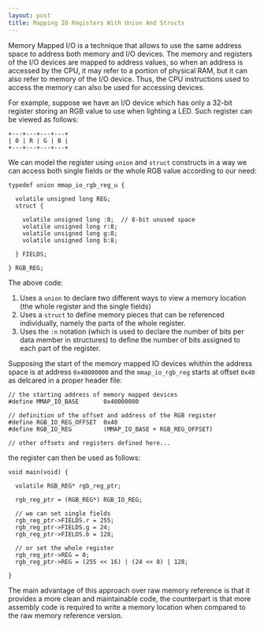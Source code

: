 ```yaml
---
layout: post
title: Mapping IO Registers With Union And Structs
---
```


Memory Mapped I/O is a technique that allows to use the same address space to address both memory and I/O devices.
The memory and registers of the I/O devices are mapped to address values, so when an address is accessed by the CPU,
it may refer to a portion of physical RAM, but it can also refer to memory of the I/O device. Thus, the CPU instructions used to access
the memory can also be used for accessing devices.

For example, suppose we have an I/O device which has only a 32-bit register storing an RGB value to use when lighting a LED. Such
register can be viewed as follows:

```
+---+---+---+---+
| 0 | R | G | B |
+---+---+---+---+

```

We can model the register using `union` and `struct` constructs in a way we can access both single fields or the whole RGB value
according to our need:

```
typedef union mmap_io_rgb_reg_u {
  
  volatile unsigned long REG;
  struct {
  
    volatile unsigned long :8;  // 8-bit unused space
    volatile unsigned long r:8;
    volatile unsigned long g:8;
    volatile unsigned long b:8;
    
  } FIELDS;
  
} RGB_REG;

```

The above code:

1. Uses a `union` to declare two different ways to view a memory location (the whole register and the single fields)
2. Uses a `struct` to define memory pieces that can be referenced individually, namely the parts of the whole register.
3. Uses the `:n` notation (which is used to declare the number of bits per data member in structures) to define the number
of bits assigned to each part of the register.

Supposing the start of the memory mapped IO devices whithin the address space is at address `0x40000000` and the `mmap_io_rgb_reg` 
starts at offset `0x40` as delcared in a proper header file:

```
// the starting address of memory mapped devices
#define MMAP_IO_BASE       0x40000000

// definition of the offset and address of the RGB register
#define RGB_IO_REG_OFFSET  0x40
#define RGB_IO_REG         (MMAP_IO_BASE + RGB_REG_OFFSET)

// other offsets and registers defined here...
```

the register can then be used as follows:

```
void main(void) {

  volatile RGB_REG* rgb_reg_ptr;
  
  rgb_reg_ptr = (RGB_REG*) RGB_IO_REG;
  
  // we can set single fields
  rgb_reg_ptr->FIELDS.r = 255;
  rgb_reg_ptr->FIELDS.g = 24;
  rgb_reg_ptr->FIELDS.b = 128;
  
  // or set the whole register
  rgb_reg_ptr->REG = 0;
  rgb_reg_ptr->REG = (255 << 16) | (24 << 8) | 128;
  
}
```
The main advantage of this approach over raw memory reference is that it provides a more clean and maintainable code, the counterpart is 
that more assembly code is required to write a memory location when compared to the raw memory reference version.
